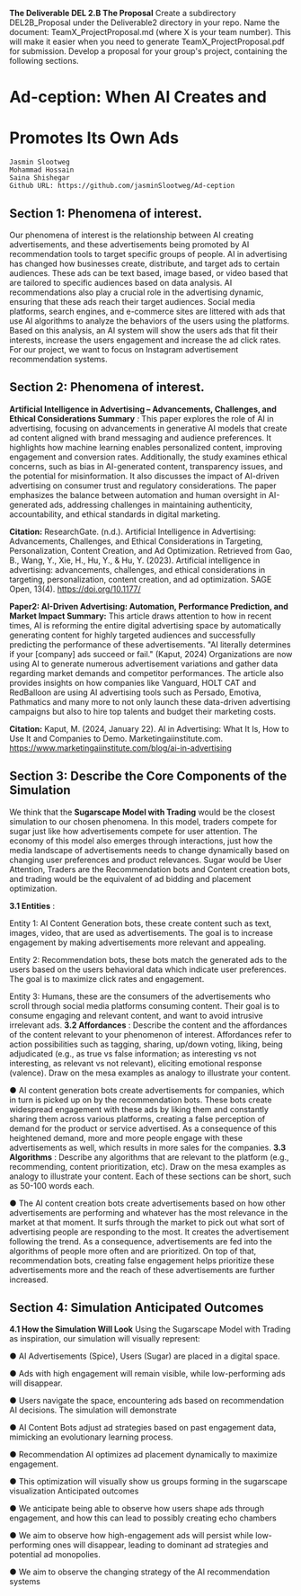 **The Deliverable DEL 2.B The Proposal**
Create a subdirectory DEL2B_Proposal under the Deliverable2 directory in your repo. Name
the document: TeamX_ProjectProposal.md (where X is your team number). This will make it
easier when you need to generate TeamX_ProjectProposal.pdf for submission. Develop a
proposal for your group's project, containing the following sections.

# Ad-ception: When AI Creates and

# Promotes Its Own Ads

```
Jasmin Slootweg
Mohammad Hossain
Saina Shishegar
Github URL: https://github.com/jasminSlootweg/Ad-ception
```
## Section 1: Phenomena of interest.

Our phenomena of interest is the relationship between AI creating advertisements, and
these advertisements being promoted by AI recommendation tools to target specific groups of
people. AI in advertising has changed how businesses create, distribute, and target ads to
certain audiences. These ads can be text based, image based, or video based that are tailored
to specific audiences based on data analysis. AI recommendations also play a crucial role in the
advertising dynamic, ensuring that these ads reach their target audiences. Social media
platforms, search engines, and e-commerce sites are littered with ads that use AI algorithms to
analyze the behaviors of the users using the platforms. Based on this analysis, an AI system will
show the users ads that fit their interests, increase the users engagement and increase the ad
click rates. For our project, we want to focus on Instagram advertisement recommendation
systems.

## Section 2: Phenomena of interest.

**Artificial Intelligence in Advertising – Advancements, Challenges, and Ethical
Considerations
Summary** _:_ This paper explores the role of AI in advertising, focusing on advancements in
generative AI models that create ad content aligned with brand messaging and audience
preferences. It highlights how machine learning enables personalized content, improving 
engagement and conversion rates. Additionally, the study examines ethical concerns, such as
bias in AI-generated content, transparency issues, and the potential for misinformation. It also
discusses the impact of AI-driven advertising on consumer trust and regulatory considerations.
The paper emphasizes the balance between automation and human oversight in AI-generated
ads, addressing challenges in maintaining authenticity, accountability, and ethical standards in
digital marketing.

**Citation:** ResearchGate. (n.d.). Artificial Intelligence in Advertising: Advancements, Challenges,
and Ethical Considerations in Targeting, Personalization, Content Creation, and Ad
Optimization. Retrieved from
Gao, B., Wang, Y., Xie, H., Hu, Y., & Hu, Y. (2023). Artificial intelligence in advertising:
advancements, challenges, and ethical considerations in targeting, personalization, content
creation, and ad optimization. SAGE Open, 13(4). https://doi.org/10.1177/

**Paper2: AI-Driven Advertising: Automation, Performance Prediction, and Market Impact
Summary:** This article draws attention to how in recent times, AI is reforming the entire digital
advertising space by automatically generating content for highly targeted audiences and
successfully predicting the performance of these advertisements. "AI literally determines if your
[company] ads succeed or fail." (Kaput, 2024) Organizations are now using AI to generate
numerous advertisement variations and gather data regarding market demands and competitor
performances. The article also provides insights on how companies like Vanguard, HOLT CAT
and RedBalloon are using AI advertising tools such as Persado, Emotiva, Pathmatics and many
more to not only launch these data-driven advertising campaigns but also to hire top talents and
budget their marketing costs.

**Citation:** Kaput, M. (2024, January 22). AI in Advertising: What It Is, How to Use It and
Companies to Demo. Marketingaiinstitute.com.
https://www.marketingaiinstitute.com/blog/ai-in-advertising

## Section 3: Describe the Core Components of the Simulation

We think that the **Sugarscape Model with Trading** would be the closest simulation to our
chosen phenomena. In this model, traders compete for sugar just like how advertisements
compete for user attention. The economy of this model also emerges through interactions,
just how the media landscape of advertisements needs to change dynamically based on
changing user preferences and product relevances. Sugar would be User Attention, Traders
are the Recommendation bots and Content creation bots, and trading would be the
equivalent of ad bidding and placement optimization.


**3.1 Entities** :

Entity 1: AI Content Generation bots, these create content such as text, images, video, that
are used as advertisements. The goal is to increase engagement by making advertisements
more relevant and appealing.

Entity 2: Recommendation bots, these bots match the generated ads to the users based on
the users behavioral data which indicate user preferences. The goal is to maximize click
rates and engagement.

Entity 3: Humans, these are the consumers of the advertisements who scroll through social
media platforms consuming content. Their goal is to consume engaging and relevant
content, and want to avoid intrusive irrelevant ads.
**3.2 Affordances** : Describe the content and the affordances of the content relevant to your
phenomenon of interest. Affordances refer to action possibilities such as tagging, sharing,
up/down voting, liking, being adjudicated (e.g., as true vs false information; as interesting vs
not interesting, as relevant vs not relevant), eliciting emotional response (valence). Draw on
the mesa examples as analogy to illustrate your content.

● AI content generation bots create advertisements for companies, which in turn is
picked up on by the recommendation bots. These bots create widespread
engagement with these ads by liking them and constantly sharing them across
various platforms, creating a false perception of demand for the product or service
advertised. As a consequence of this heightened demand, more and more people
engage with these advertisements as well, which results in more sales for the
companies.
**3.3 Algorithms** : Describe any algorithms that are relevant to the platform (e.g.,
recommending, content prioritization, etc). Draw on the mesa examples as analogy to
illustrate your content. Each of these sections can be short, such as 50-100 words each.

● The AI content creation bots create advertisements based on how other
advertisements are performing and whatever has the most relevance in the market
at that moment. It surfs through the market to pick out what sort of advertising
people are responding to the most. It creates the advertisement following the trend.
As a consequence, advertisements are fed into the algorithms of people more often
and are prioritized. On top of that, recommendation bots, creating false engagement
helps prioritize these advertisements more and the reach of these advertisements
are further increased.

## Section 4: Simulation Anticipated Outcomes

**4.1 How the Simulation Will Look**
Using the Sugarscape Model with Trading as inspiration, our simulation will visually represent:

● AI Advertisements (Spice), Users (Sugar) are placed in a digital space.

● Ads with high engagement will remain visible, while low-performing ads will disappear.

● Users navigate the space, encountering ads based on recommendation AI decisions.
The simulation will demonstrate

● AI Content Bots adjust ad strategies based on past engagement data, mimicking an
evolutionary learning process.

● Recommendation AI optimizes ad placement dynamically to maximize engagement.

● This optimization will visually show us groups forming in the sugarscape visualization
Anticipated outcomes

● We anticipate being able to observe how users shape ads through engagement, and
how this can lead to possibly creating echo chambers

● We aim to observe how high-engagement ads will persist while low-performing ones will
disappear, leading to dominant ad strategies and potential ad monopolies.

● We aim to observe the changing strategy of the AI recommendation systems



